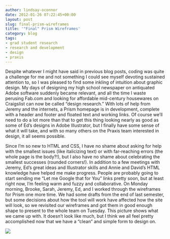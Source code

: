 ```yaml
---
author: lindsay-oconnor
date: 2012-01-26 07:22:45+00:00
layout: post
slug: final-prism-wireframes
title: '"Final" Prism Wireframes'
category: blog
tags:
- grad student research
- research and development
- design
- praxis
---
```


Despite whatever I might have said in previous blog posts, coding was quite a challenge for me and not something I could see myself devoting sustained attention to, so I was pleased to find some inkling of intuition about graphic design. My days of designing my high school newspaper on antiquated Adobe software suddenly became relevant, and all the time I waste perusing Fab.com and looking for affordable mid-century housewares on Craigslist can now be called “design research.” With lots of help from Jeremy and the internets, a Prism homepage is in development, complete with a header and footer and floated text and working links. Of course we’ll need to do a lot more than that to get this thing looking nearly as good as some of Ed’s designs in Adobe Illustrator, but I finally have some sense of what it will take, and with so many others on the Praxis team interested in design, it all seems possible.

Since I’m so new to HTML and CSS, I have no shame about asking for help with the smallest issues (like italicizing text) or with far-reaching errors (the whole page is the body?!), but I also have no shame about celebrating the smallest successes (rounded corners!). In addition to a few meetings with Jeremy, Ed’s great ideas and Illustrator skills and Annie and David’s HTML knowledge have helped me make progress. People are probably going to start sending me “Let me Google that for You” links pretty soon, but at least right now, I’m feeling warm and fuzzy and collaborative. On Monday morning, Brooke, Sarah, Jeremy, Ed, and I worked through the wireframes for Prism one more time. We had some drafts from the end of last semester, but some decisions about how the tool will work have affected how the site will look, so we revisited our wireframes and got them in good enough shape to present to the whole team on Tuesday. This picture shows what we came up with. It doesn’t look like much, but I think we all feel pretty accomplished now that we have a “clean” and simple form to design on.

![](https://lh5.googleusercontent.com/-DIJdjJ0oVO0/TyCxvmcebKI/AAAAAAAABLI/sO8a6Xs9bnA/s640/wireframes.jpg)
